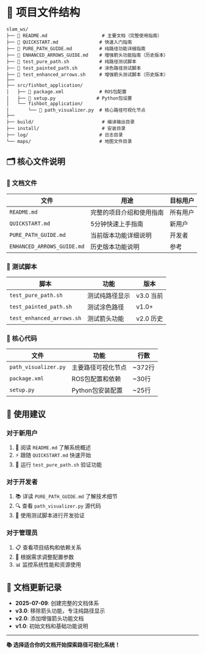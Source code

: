 # 📁 项目文件结构

```
slam_ws/
├── 📄 README.md                    # 主要文档（完整使用指南）
├── 📄 QUICKSTART.md               # 快速入门指南
├── 📄 PURE_PATH_GUIDE.md          # 纯路径功能详细指南
├── 📄 ENHANCED_ARROWS_GUIDE.md    # 增强箭头功能指南（历史版本）
├── 🧪 test_pure_path.sh           # 纯路径测试脚本
├── 🧪 test_painted_path.sh        # 涂色路径测试脚本
├── 🧪 test_enhanced_arrows.sh     # 增强箭头测试脚本（历史版本）
├── 
├── src/fishbot_application/
│   ├── 📄 package.xml             # ROS包配置
│   ├── 📄 setup.py               # Python包设置
│   └── fishbot_application/
│       └── 🐍 path_visualizer.py  # 核心路径可视化节点
├── 
├── build/                         # 编译输出目录
├── install/                       # 安装目录
├── log/                          # 日志目录
└── maps/                         # 地图文件目录
```

## 🗂️ 核心文件说明

### 📖 文档文件

| 文件 | 用途 | 目标用户 |
|-----|------|----------|
| `README.md` | 完整的项目介绍和使用指南 | 所有用户 |
| `QUICKSTART.md` | 5分钟快速上手指南 | 新用户 |
| `PURE_PATH_GUIDE.md` | 当前版本功能详细说明 | 开发者 |
| `ENHANCED_ARROWS_GUIDE.md` | 历史版本功能说明 | 参考 |

### 🧪 测试脚本

| 脚本 | 功能 | 版本 |
|-----|------|------|
| `test_pure_path.sh` | 测试纯路径显示 | v3.0 当前 |
| `test_painted_path.sh` | 测试涂色路径 | v1.0+ |
| `test_enhanced_arrows.sh` | 测试箭头功能 | v2.0 历史 |

### 🔧 核心代码

| 文件 | 功能 | 行数 |
|-----|------|------|
| `path_visualizer.py` | 主要路径可视化节点 | ~372行 |
| `package.xml` | ROS包配置和依赖 | ~30行 |
| `setup.py` | Python包安装配置 | ~25行 |

## 🚀 使用建议

### 对于新用户
1. 📖 阅读 `README.md` 了解系统概述
2. ⚡ 跟随 `QUICKSTART.md` 快速开始
3. 🧪 运行 `test_pure_path.sh` 验证功能

### 对于开发者
1. 📚 详读 `PURE_PATH_GUIDE.md` 了解技术细节
2. 🔍 查看 `path_visualizer.py` 源代码
3. 🧪 使用测试脚本进行开发验证

### 对于管理员
1. 📋 查看项目结构和依赖关系
2. 🔧 根据需求调整配置参数
3. 📊 监控系统性能和资源使用

## 📝 文档更新记录

- **2025-07-09**: 创建完整的文档体系
- **v3.0**: 移除箭头功能，专注纯路径显示
- **v2.0**: 添加增强箭头功能文档
- **v1.0**: 初始文档和基础功能说明

---

**📚 选择适合你的文档开始探索路径可视化系统！**
